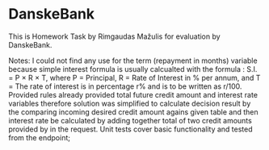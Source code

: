 # DanskeBank

This is Homework Task by Rimgaudas Mažulis for evaluation by DanskeBank.

Notes: I could not find any use for the term (repayment in months) variable because simple interest formula is usually calcualted with the formula : 
S.I. = P × R × T, where P = Principal, R = Rate of Interest in % per annum, and T = The rate of interest is in percentage r% and is to be written as r/100.
Provided rules already provided total future credit amount and interest rate variables therefore solution was simplified to calculate decision result by the comparing incoming desired credit amount agains given table and then interest rate be calculated by adding together total of two credit amounts provided by in the request.
Unit tests cover basic functionality and tested from the endpoint; 